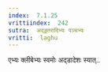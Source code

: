 ```yaml
---
index:  7.1.25
vrittiindex:  242
sutra:  अद्ड्डतरादिभ्यः पञ्चभ्यः
vritti:  laghu 
---
```


एभ्यः क्लीबेभ्यः स्वमोः अद्डादेशः स्यात्..

